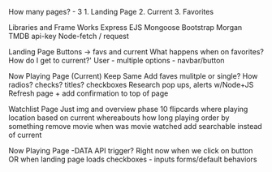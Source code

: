 How many pages? - 3
    1. Landing Page
    2. Current
    3. Favorites

Libraries and Frame Works
    Express
    EJS
    Mongoose
    Bootstrap
    Morgan
    TMDB api-key
    Node-fetch / request

Landing Page
    Buttons -> favs and current
    What happens when on favorites? How do I get to current?'
    User - multiple options - navbar/button

Now Playing Page (Current)
    Keep Same
    Add faves
        mulitple or single?
        How
            radios? checks? titles?
            checkboxes
                Research pop ups, alerts w/Node+JS
                Refresh page + add confirmation to top of page

Watchlist Page
    Just img and overview
    phase 10
        flipcards
        where playing
        location based on current whereabouts
        how long playing
        order by something
        remove movie
        when was movie watched
        add searchable instead of current

Now Playing Page -DATA
    API
        trigger? Right now when we click on button
        OR when landing page loads
        checkboxes - inputs
            forms/default behaviors
            